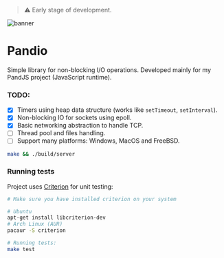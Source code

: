 > ⚠️ Early stage of development.

<img src="https://github.com/user-attachments/assets/cf70d4ac-9cef-4c66-8295-04946abdafd2" alt="banner" />

# Pandio

Simple library for non-blocking I/O operations. Developed mainly for my PandJS project (JavaScript runtime).

### TODO:

- [x] Timers using heap data structure (works like `setTimeout`, `setInterval`).
- [x] Non-blocking IO for sockets using epoll.
- [x] Basic networking abstraction to handle TCP.
- [ ] Thread pool and files handling.
- [ ] Support many platforms: Windows, MacOS and FreeBSD.

```sh
make && ./build/server
```

### Running tests

Project uses [Criterion](https://github.com/Snaipe/Criterion) for unit testing:

```sh
# Make sure you have installed criterion on your system

# Ubuntu
apt-get install libcriterion-dev
# Arch Linux (AUR)
pacaur -S criterion

# Running tests:
make test
```
